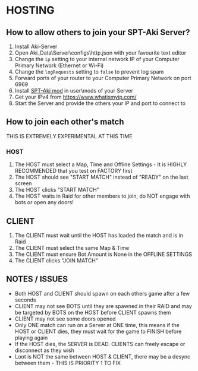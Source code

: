 ﻿# HOSTING

## How to allow others to join your SPT-Aki Server?
1) Install Aki-Server
2) Open Aki_Data\Server\configs\http.json with your favourite text editor
3) Change the `ip` setting to your internal network IP of your Computer Primary Network (Ethernet or Wi-Fi)
4) Change the `logRequests` setting to `false` to prevent log spam
5) Forward ports of your router to your Computer Primary Network on port 6969
6) Install [SPT-Aki mod](https://github.com/paulov-t/SIT.Aki-Server-Mod) in user\mods of your Server
7) Get your IPv4 from https://www.whatismyip.com/
8) Start the Server and provide the others your IP and port to connect to

## How to join each other's match
THIS IS EXTREMELY EXPERIMENTAL AT THIS TIME

### HOST
1) The HOST must select a Map, Time and Offline Settings - It is HIGHLY RECOMMENDED that you test on FACTORY first
2) The HOST should see "START MATCH" instead of "READY" on the last screen
3) The HOST clicks "START MATCH"
4) The HOST waits in Raid for other members to join, do NOT engage with bots or open any doors!

## CLIENT
1) The CLIENT must wait until the HOST has loaded the match and is in Raid
2) The CLIENT must select the same Map & Time
3) The CLIENT must ensure Bot Amount is None in the OFFLINE SETTINGS
4) The CLIENT clicks "JOIN MATCH"

## NOTES / ISSUES
- Both HOST and CLIENT should spawn on each others game after a few seconds
- CLIENT may not see BOTS until they are spawned in their RAID and may be targeted by BOTS on the HOST before CLIENT spawns them
- CLIENT may not see some doors opened
- Only ONE match can run on a Server at ONE time, this means if the HOST or CLIENT dies, they must wait for the game to FINISH before playing again
- If the HOST dies, the SERVER is DEAD. CLIENTS can freely escape or disconnect as they wish
- Loot is NOT the same between HOST & CLIENT, there may be a desync between them - THIS IS PRIORITY 1 TO FIX

